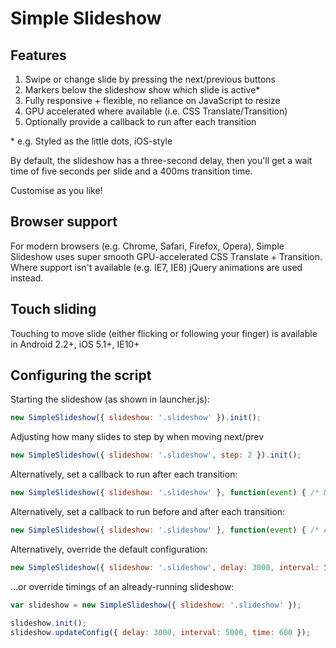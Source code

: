 Simple Slideshow
================

Features
--------

1. Swipe or change slide by pressing the next/previous buttons
2. Markers below the slideshow show which slide is active\*
3. Fully responsive + flexible, no reliance on JavaScript to resize
4. GPU accelerated where available (i.e. CSS Translate/Transition)
5. Optionally provide a callback to run after each transition

\* e.g. Styled as the little dots, iOS-style

By default, the slideshow has a three-second delay, then you'll get
a wait time of five seconds per slide and a 400ms transition time.

Customise as you like!


Browser support
---------------

For modern browsers (e.g. Chrome, Safari, Firefox, Opera), Simple Slideshow uses super smooth GPU-accelerated CSS Translate + Transition.
Where support isn't available (e.g. IE7, IE8) jQuery animations are used instead.


Touch sliding
-------------

Touching to move slide (either flicking or following your finger) is available in Android 2.2+, iOS 5.1+, IE10+


Configuring the script
----------------------

Starting the slideshow (as shown in launcher.js):

``` js
new SimpleSlideshow({ slideshow: '.slideshow' }).init();
```

Adjusting how many slides to step by when moving next/prev
``` js
new SimpleSlideshow({ slideshow: '.slideshow', step: 2 }).init();
```

Alternatively, set a callback to run after each transition:

``` js
new SimpleSlideshow({ slideshow: '.slideshow' }, function(event) { /* Do something */ }).init();
```

Alternatively, set a callback to run before and after each transition:

``` js
new SimpleSlideshow({ slideshow: '.slideshow' }, function(event) { /* After transition */ }, function(event) { /* Before transition */ }).init();
```

Alternatively, override the default configuration:

``` js
new SimpleSlideshow({ slideshow: '.slideshow', delay: 3000, interval: 5000, time: 600, canLoop: true, isManual: false }).init();
```

…or override timings of an already-running slideshow:

``` js
var slideshow = new SimpleSlideshow({ slideshow: '.slideshow' });

slideshow.init();
slideshow.updateConfig({ delay: 3000, interval: 5000, time: 600 });
```
